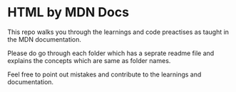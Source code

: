 # HTML by MDN Docs

This repo walks you through the learnings and code preactises as taught in the MDN documentation.

Please do go through each folder which has a seprate readme file and explains the concepts which are same as folder names.

Feel free to point out mistakes and contribute to the learnings and documentation.
